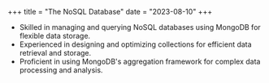 +++
title = "The NoSQL Database"
date = "2023-08-10"
+++

- Skilled in managing and querying NoSQL databases using MongoDB for flexible data storage.
- Experienced in designing and optimizing collections for efficient data retrieval and storage.
- Proficient in using MongoDB's aggregation framework for complex data processing and analysis.